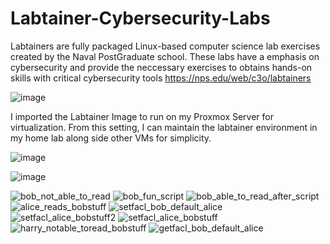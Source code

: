 # Labtainer-Cybersecurity-Labs
Labtainers are fully packaged Linux-based computer science lab exercises created by the Naval PostGraduate school. These labs have a emphasis on cybersecurity and provide the neccessary exercises to obtains hands-on skills with critical cybersecurity tools
https://nps.edu/web/c3o/labtainers


![image](https://github.com/user-attachments/assets/3ee270cb-6fb7-4dba-832c-4e2d68329964)


I imported the Labtainer Image to run on my Proxmox Server for virtualization. From this setting, I can maintain the labtainer environment in my home lab along side other VMs for simplicity. 

![image](https://github.com/user-attachments/assets/38e9b073-4fc4-4e12-9aab-52ca4904edf9)

![image](https://github.com/user-attachments/assets/c200ed2c-ea4d-4c09-a0df-5002b2f967b5)

![bob_not_able_to_read](https://github.com/user-attachments/assets/8ce94074-f895-42ba-b342-4ab7d92761c6)
![bob_fun_script](https://github.com/user-attachments/assets/34cda6ab-5c0b-428b-bf10-12690626a922)
![bob_able_to_read_after_script](https://github.com/user-attachments/assets/597e8d01-d327-474b-8220-3a09ee70bfef)
![alice_reads_bobstuff](https://github.com/user-attachments/assets/c08baa99-255e-411e-971e-cd6481669bab)
![setfacl_bob_default_alice](https://github.com/user-attachments/assets/a27bae74-fbac-44b4-9c74-3b3c5ac21b89)
![setfacl_alice_bobstuff2](https://github.com/user-attachments/assets/c8e0a8b0-96b0-4253-a123-69598bc294b6)
![setfacl_alice_bobstuff](https://github.com/user-attachments/assets/e727e0de-398d-4f63-8df1-23ea504c4afa)
![harry_notable_toread_bobstuff](https://github.com/user-attachments/assets/1e52a0c5-e06c-46d4-9930-40d31d3c9742)
![getfacl_bob_default_alice](https://github.com/user-attachments/assets/9af8cd36-01df-4154-bc42-59e2ce9de1ff)
